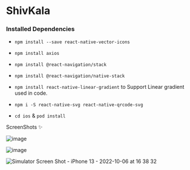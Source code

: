 # ShivKala

### Installed Dependencies 

* `npm install --save react-native-vector-icons`
* `npm install axios`
* `npm install @react-navigation/stack`
* `npm install @react-navigation/native-stack`
* `npm install react-native-linear-gradient` to Support Linear gradient used in code.
* `npm i -S react-native-svg react-native-qrcode-svg` 

* `cd ios` & `pod install`


ScreenShots ✨

![image](https://user-images.githubusercontent.com/46760095/193949718-9b3633fb-0f7a-43ba-8e3e-da4f1197734c.png)

![image](https://user-images.githubusercontent.com/46760095/193949872-3f1781b6-68f1-41ae-81ec-a5fda2c2a2e0.png)

![Simulator Screen Shot - iPhone 13 - 2022-10-06 at 16 38 32](https://user-images.githubusercontent.com/46760095/194298358-2e31bcb1-b3f3-479a-b95c-357bfc7e58f7.png)


